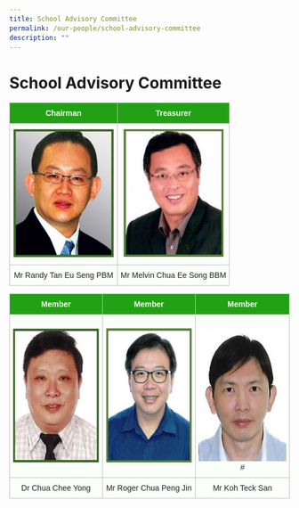 ```yaml
---
title: School Advisory Committee
permalink: /our-people/school-advisory-committee
description: ""
---
```

# **School Advisory Committee**


<table style="border-collapse:collapse;border-spacing:0" class="tg"><thead><tr><th style="background-color:#22A114;border-color:#c0c0c0;border-style:solid;border-width:1px;color:#FBFFFA;font-family:Arial, sans-serif;font-size:14px;font-weight:bold;overflow:hidden;padding:10px 5px;text-align:center;vertical-align:top;word-break:normal">Chairman</th><th style="background-color:#22A114;border-color:#c0c0c0;border-style:solid;border-width:1px;color:#FBFFFA;font-family:Arial, sans-serif;font-size:14px;font-weight:bold;overflow:hidden;padding:10px 5px;text-align:center;vertical-align:top;word-break:normal">Treasurer</th></tr></thead><tbody><tr><td style="background-color:#FBFFFA;border-color:#c0c0c0;border-style:solid;border-width:1px;color:#222;font-family:Arial, sans-serif;font-size:14px;overflow:hidden;padding:10px 5px;text-align:center;vertical-align:top;word-break:normal"><img src="/images/Mr%20Randy%20Tan%20Eu%20Seng%20PBM.jpg" alt="Mr Randy Tan Eu Seng PBM.JPG" width="183" height="230"></td><td style="background-color:#FBFFFA;border-color:#c0c0c0;border-style:solid;border-width:1px;color:#222;font-family:Arial, sans-serif;font-size:14px;overflow:hidden;padding:10px 5px;text-align:center;vertical-align:top;word-break:normal"><img src="/images/Mr%20Melvin%20Chua%20Ee%20Song%20BBM.jpg" alt="Mr Melvin Chua Ee Song BBM.JPG" width="181" height="229"></td></tr><tr><td style="background-color:#FBFFFA;border-color:#c0c0c0;border-style:solid;border-width:1px;color:#222;font-family:Arial, sans-serif;font-size:14px;overflow:hidden;padding:10px 5px;text-align:center;vertical-align:middle;word-break:normal"><span style="color:#222;background-color:#FBFFFA">Mr Randy Tan Eu Seng PBM</span></td><td style="background-color:#FBFFFA;border-color:#c0c0c0;border-style:solid;border-width:1px;color:#222;font-family:Arial, sans-serif;font-size:14px;overflow:hidden;padding:10px 5px;text-align:center;vertical-align:middle;word-break:normal"><span style="color:#222;background-color:#FBFFFA">Mr Melvin Chua Ee Song BBM</span></td></tr></tbody></table>

<table style="border-collapse:collapse;border-spacing:0" class="tg"><thead><tr><th style="background-color:#22A114;border-color:#c0c0c0;border-style:solid;border-width:1px;color:#FBFFFA;font-family:Arial, sans-serif;font-size:14px;font-weight:bold;overflow:hidden;padding:10px 5px;text-align:center;vertical-align:middle;word-break:normal"><span style="color:#FBFFFA;background-color:#22A114">Member</span></th><th style="background-color:#22A114;border-color:#c0c0c0;border-style:solid;border-width:1px;color:#FBFFFA;font-family:Arial, sans-serif;font-size:14px;font-weight:bold;overflow:hidden;padding:10px 5px;text-align:center;vertical-align:middle;word-break:normal"><span style="color:#FBFFFA;background-color:#22A114">Member</span></th><th style="background-color:#22A114;border-color:#c0c0c0;border-style:solid;border-width:1px;color:#FBFFFA;font-family:Arial, sans-serif;font-size:14px;font-weight:bold;overflow:hidden;padding:10px 5px;text-align:center;vertical-align:middle;word-break:normal"><span style="color:#FBFFFA;background-color:#22A114">Member</span></th></tr></thead><tbody><tr><td style="background-color:#FBFFFA;border-color:#c0c0c0;border-style:solid;border-width:1px;color:#222;font-family:Arial, sans-serif;font-size:14px;overflow:hidden;padding:10px 5px;text-align:center;vertical-align:middle;word-break:normal"><span style="color:#222;background-color:#FBFFFA"> </span><img src="/images/Dr%20Chua%20Chee%20Yong.jpg" alt="Dr Chua Chee Yong.JPG" width="190" height="242"></td><td style="background-color:#FBFFFA;border-color:#c0c0c0;border-style:solid;border-width:1px;color:#222;font-family:Arial, sans-serif;font-size:14px;overflow:hidden;padding:10px 5px;text-align:center;vertical-align:middle;word-break:normal"><span style="color:#222;background-color:#FBFFFA"> </span><img src="/images/Mr%20Roger%20Chua%20Peng%20Jin.jpg" alt="Mr Roger Chua Peng Jin.JPG" width="191" height="241"></td><td style="background-color:#FBFFFA;border-color:#c0c0c0;border-style:solid;border-width:1px;color:#222;font-family:Arial, sans-serif;font-size:14px;overflow:hidden;padding:10px 5px;text-align:center;vertical-align:top;word-break:normal"><br><img src="/images/Mr%20Koh%20Teck%20San.jpg" alt="Mr Koh Teck San.jpg" width="185" height="237"><span style="color:#222;background-color:#FBFFFA"># </span></td></tr><tr><td style="background-color:#FBFFFA;border-color:#c0c0c0;border-style:solid;border-width:1px;color:#222;font-family:Arial, sans-serif;font-size:14px;overflow:hidden;padding:10px 5px;text-align:center;vertical-align:middle;word-break:normal"><span style="color:#222;background-color:#FBFFFA">Dr Chua Chee Yong </span></td><td style="background-color:#FBFFFA;border-color:#c0c0c0;border-style:solid;border-width:1px;color:#222;font-family:Arial, sans-serif;font-size:14px;overflow:hidden;padding:10px 5px;text-align:center;vertical-align:middle;word-break:normal"><span style="color:#222;background-color:#FBFFFA">Mr Roger Chua Peng Jin </span></td><td style="background-color:#FBFFFA;border-color:#c0c0c0;border-style:solid;border-width:1px;color:#222;font-family:Arial, sans-serif;font-size:14px;overflow:hidden;padding:10px 5px;text-align:center;vertical-align:middle;word-break:normal"><span style="color:#222;background-color:#FBFFFA">Mr Koh Teck San</span></td></tr></tbody></table>
